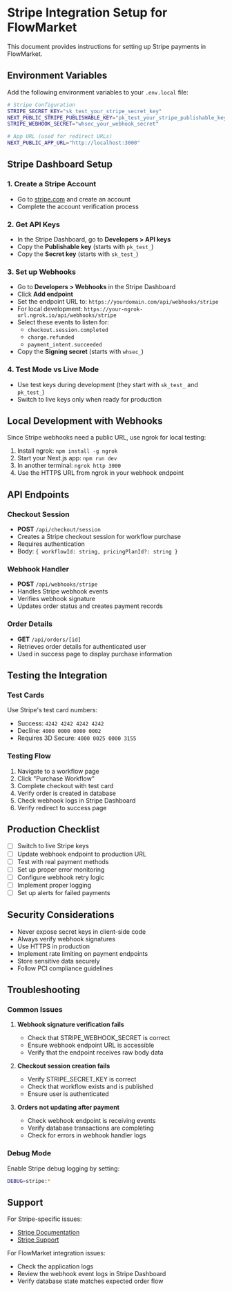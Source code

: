 # Stripe Integration Setup for FlowMarket

This document provides instructions for setting up Stripe payments in FlowMarket.

## Environment Variables

Add the following environment variables to your `.env.local` file:

```bash
# Stripe Configuration
STRIPE_SECRET_KEY="sk_test_your_stripe_secret_key"
NEXT_PUBLIC_STRIPE_PUBLISHABLE_KEY="pk_test_your_stripe_publishable_key"
STRIPE_WEBHOOK_SECRET="whsec_your_webhook_secret"

# App URL (used for redirect URLs)
NEXT_PUBLIC_APP_URL="http://localhost:3000"
```

## Stripe Dashboard Setup

### 1. Create a Stripe Account

- Go to [stripe.com](https://stripe.com) and create an account
- Complete the account verification process

### 2. Get API Keys

- In the Stripe Dashboard, go to **Developers > API keys**
- Copy the **Publishable key** (starts with `pk_test_`)
- Copy the **Secret key** (starts with `sk_test_`)

### 3. Set up Webhooks

- Go to **Developers > Webhooks** in the Stripe Dashboard
- Click **Add endpoint**
- Set the endpoint URL to: `https://yourdomain.com/api/webhooks/stripe`
- For local development: `https://your-ngrok-url.ngrok.io/api/webhooks/stripe`
- Select these events to listen for:
  - `checkout.session.completed`
  - `charge.refunded`
  - `payment_intent.succeeded`
- Copy the **Signing secret** (starts with `whsec_`)

### 4. Test Mode vs Live Mode

- Use test keys during development (they start with `sk_test_` and `pk_test_`)
- Switch to live keys only when ready for production

## Local Development with Webhooks

Since Stripe webhooks need a public URL, use ngrok for local testing:

1. Install ngrok: `npm install -g ngrok`
2. Start your Next.js app: `npm run dev`
3. In another terminal: `ngrok http 3000`
4. Use the HTTPS URL from ngrok in your webhook endpoint

## API Endpoints

### Checkout Session

- **POST** `/api/checkout/session`
- Creates a Stripe checkout session for workflow purchase
- Requires authentication
- Body: `{ workflowId: string, pricingPlanId?: string }`

### Webhook Handler

- **POST** `/api/webhooks/stripe`
- Handles Stripe webhook events
- Verifies webhook signature
- Updates order status and creates payment records

### Order Details

- **GET** `/api/orders/[id]`
- Retrieves order details for authenticated user
- Used in success page to display purchase information

## Testing the Integration

### Test Cards

Use Stripe's test card numbers:

- Success: `4242 4242 4242 4242`
- Decline: `4000 0000 0000 0002`
- Requires 3D Secure: `4000 0025 0000 3155`

### Testing Flow

1. Navigate to a workflow page
2. Click "Purchase Workflow"
3. Complete checkout with test card
4. Verify order is created in database
5. Check webhook logs in Stripe Dashboard
6. Verify redirect to success page

## Production Checklist

- [ ] Switch to live Stripe keys
- [ ] Update webhook endpoint to production URL
- [ ] Test with real payment methods
- [ ] Set up proper error monitoring
- [ ] Configure webhook retry logic
- [ ] Implement proper logging
- [ ] Set up alerts for failed payments

## Security Considerations

- Never expose secret keys in client-side code
- Always verify webhook signatures
- Use HTTPS in production
- Implement rate limiting on payment endpoints
- Store sensitive data securely
- Follow PCI compliance guidelines

## Troubleshooting

### Common Issues

1. **Webhook signature verification fails**

   - Check that STRIPE_WEBHOOK_SECRET is correct
   - Ensure webhook endpoint URL is accessible
   - Verify that the endpoint receives raw body data

2. **Checkout session creation fails**

   - Verify STRIPE_SECRET_KEY is correct
   - Check that workflow exists and is published
   - Ensure user is authenticated

3. **Orders not updating after payment**
   - Check webhook endpoint is receiving events
   - Verify database transactions are completing
   - Check for errors in webhook handler logs

### Debug Mode

Enable Stripe debug logging by setting:

```bash
DEBUG=stripe:*
```

## Support

For Stripe-specific issues:

- [Stripe Documentation](https://stripe.com/docs)
- [Stripe Support](https://support.stripe.com)

For FlowMarket integration issues:

- Check the application logs
- Review the webhook event logs in Stripe Dashboard
- Verify database state matches expected order flow
